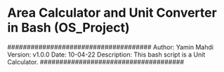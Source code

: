 # Area Calculator and Unit Converter in Bash (OS_Project)
#####################################
Author: Yamin Mahdi
Version: v1.0.0
Date: 10-04-22
Description: This bash script is a Unit Calculator.
#####################################

